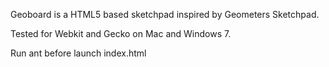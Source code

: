 Geoboard is a HTML5 based sketchpad inspired by Geometers Sketchpad.

Tested for Webkit and Gecko on Mac and Windows 7.

Run ant before launch index.html

